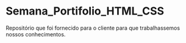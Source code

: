 # Semana_Portifolio_HTML_CSS
Repositório que foi fornecido para o cliente para que trabalhassemos nossos conhecimentos.
